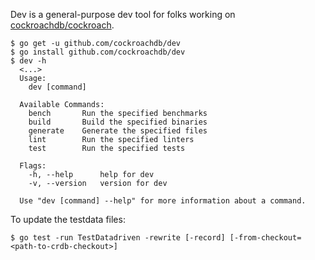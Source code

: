 Dev is a general-purpose dev tool for folks working on [cockroachdb/cockroach](https://github.com/cockroachdb/cockroach/).

    $ go get -u github.com/cockroachdb/dev
    $ go install github.com/cockroachdb/dev
    $ dev -h
      <...>
      Usage:
        dev [command]

      Available Commands:
        bench       Run the specified benchmarks
        build       Build the specified binaries
        generate    Generate the specified files
        lint        Run the specified linters
        test        Run the specified tests

      Flags:
        -h, --help      help for dev
        -v, --version   version for dev

      Use "dev [command] --help" for more information about a command.

To update the testdata files:

    $ go test -run TestDatadriven -rewrite [-record] [-from-checkout=<path-to-crdb-checkout>]
